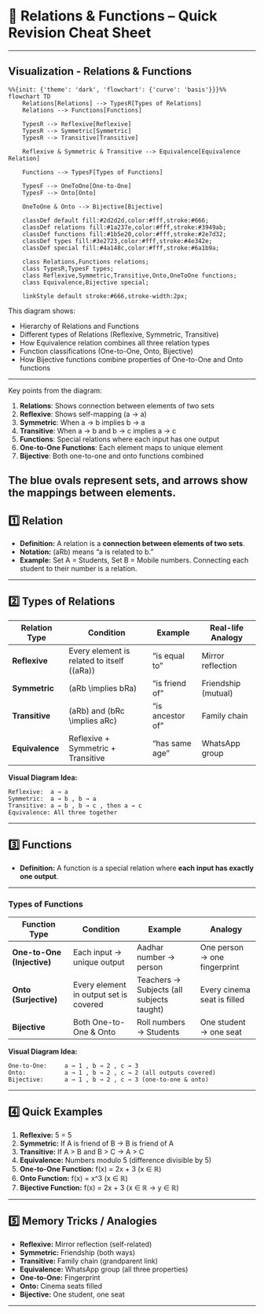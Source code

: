# 📝 Relations & Functions – Quick Revision Cheat Sheet

---

## Visualization - Relations & Functions

```mermaid
%%{init: {'theme': 'dark', 'flowchart': {'curve': 'basis'}}}%%
flowchart TD
    Relations[Relations] --> TypesR[Types of Relations]
    Relations --> Functions[Functions]

    TypesR --> Reflexive[Reflexive]
    TypesR --> Symmetric[Symmetric]
    TypesR --> Transitive[Transitive]

    Reflexive & Symmetric & Transitive --> Equivalence[Equivalence Relation]

    Functions --> TypesF[Types of Functions]

    TypesF --> OneToOne[One-to-One]
    TypesF --> Onto[Onto]

    OneToOne & Onto --> Bijective[Bijective]

    classDef default fill:#2d2d2d,color:#fff,stroke:#666;
    classDef relations fill:#1a237e,color:#fff,stroke:#3949ab;
    classDef functions fill:#1b5e20,color:#fff,stroke:#2e7d32;
    classDef types fill:#3e2723,color:#fff,stroke:#4e342e;
    classDef special fill:#4a148c,color:#fff,stroke:#6a1b9a;

    class Relations,Functions relations;
    class TypesR,TypesF types;
    class Reflexive,Symmetric,Transitive,Onto,OneToOne functions;
    class Equivalence,Bijective special;

    linkStyle default stroke:#666,stroke-width:2px;
```

This diagram shows:

- Hierarchy of Relations and Functions
- Different types of Relations (Reflexive, Symmetric, Transitive)
- How Equivalence relation combines all three relation types
- Function classifications (One-to-One, Onto, Bijective)
- How Bijective functions combine properties of One-to-One and Onto functions

---

Key points from the diagram:

1. **Relations**: Shows connection between elements of two sets
2. **Reflexive**: Shows self-mapping (a → a)
3. **Symmetric**: When a → b implies b → a
4. **Transitive**: When a → b and b → c implies a → c
5. **Functions**: Special relations where each input has one output
6. **One-to-One Functions**: Each element maps to unique element
7. **Bijective**: Both one-to-one and onto functions combined

## The blue ovals represent sets, and arrows show the mappings between elements.

## 1️⃣ Relation

- **Definition:** A relation is a **connection between elements of two sets**.
- **Notation:** (aRb) means “a is related to b.”
- **Example:** Set A = Students, Set B = Mobile numbers. Connecting each student to their number is a relation.

---

## 2️⃣ Types of Relations

| Relation Type   | Condition                                  | Example          | Real-life Analogy   |
| --------------- | ------------------------------------------ | ---------------- | ------------------- |
| **Reflexive**   | Every element is related to itself ((aRa)) | “is equal to”    | Mirror reflection   |
| **Symmetric**   | (aRb \implies bRa)                         | “is friend of”   | Friendship (mutual) |
| **Transitive**  | (aRb) and (bRc \implies aRc)               | “is ancestor of” | Family chain        |
| **Equivalence** | Reflexive + Symmetric + Transitive         | “has same age”   | WhatsApp group      |

**Visual Diagram Idea:**

```
Reflexive:  a → a
Symmetric:  a → b , b → a
Transitive: a → b , b → c , then a → c
Equivalence: All three together
```

---

## 3️⃣ Functions

- **Definition:** A function is a special relation where **each input has exactly one output**.

---

### Types of Functions

| Function Type              | Condition                              | Example                                   | Analogy                      |
| -------------------------- | -------------------------------------- | ----------------------------------------- | ---------------------------- |
| **One-to-One (Injective)** | Each input → unique output             | Aadhar number → person                    | One person → one fingerprint |
| **Onto (Surjective)**      | Every element in output set is covered | Teachers → Subjects (all subjects taught) | Every cinema seat is filled  |
| **Bijective**              | Both One-to-One & Onto                 | Roll numbers → Students                   | One student → one seat       |

**Visual Diagram Idea:**

```
One-to-One:     a → 1 , b → 2 , c → 3
Onto:           a → 1 , b → 2 , c → 2 (all outputs covered)
Bijective:      a → 1 , b → 2 , c → 3 (one-to-one & onto)
```

---

## 4️⃣ Quick Examples

1. **Reflexive:** 5 = 5
2. **Symmetric:** If A is friend of B → B is friend of A
3. **Transitive:** If A > B and B > C → A > C
4. **Equivalence:** Numbers modulo 5 (difference divisible by 5)
5. **One-to-One Function:** f(x) = 2x + 3 (x ∈ ℝ)
6. **Onto Function:** f(x) = x^3 (x ∈ ℝ)
7. **Bijective Function:** f(x) = 2x + 3 (x ∈ ℝ → y ∈ ℝ)

---

## 5️⃣ Memory Tricks / Analogies

- **Reflexive:** Mirror reflection (self-related)
- **Symmetric:** Friendship (both ways)
- **Transitive:** Family chain (grandparent link)
- **Equivalence:** WhatsApp group (all three properties)
- **One-to-One:** Fingerprint
- **Onto:** Cinema seats filled
- **Bijective:** One student, one seat

---
